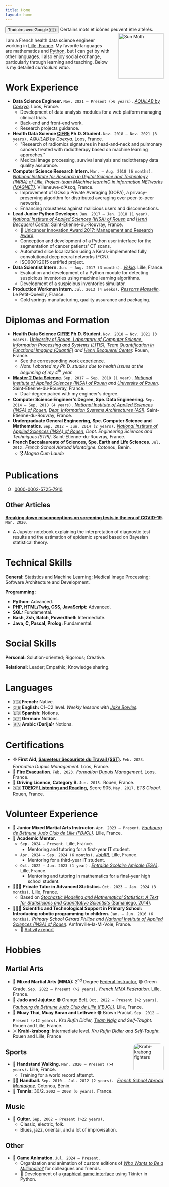 ```yaml
---
title: Home
layout: home
---
```


<smaller>
  <button onclick="window.location.href='https://alexandrehuat-github-io.translate.goog/?_x_tr_sl=en&_x_tr_tl=fr&_x_tr_hl=fr&_x_tr_pto=wapp';">Traduire avec Google 🇫🇷</button>
  Certains mots et icônes peuvent être altérés.
</smaller>

<img src="https://www.pokepedia.fr/images/4/47/Pyrax-NB.png" alt="Sun Moth" width="144" style="float: right; margin-left: 2em;">

I am a French health data science engineer working in [Lille, France](https://goo.gl/maps/Hhj2u9o7F45jnyJi8).
My favorite languages are mathematics and [Python](https://www.python.org/), but I can get by with other languages.
I also enjoy social exchange, particularly through learning and teaching.
Below is my detailed _curriculum vitae_.

# Work Experience

* **Data Science Engineer.** `Nov. 2021 – Present (>6 years).` *[AQUILAB by Coexya](https://www.aquilab.com/).* Loos, France.
  * Development of data analysis modules for a web platform managing clinical trials.
  * Back-end and front-end work.
  * Research projects guidance.
* **Health Data Science [CIFRE](https://www.anrt.asso.fr/fr/le-dispositif-cifre-7844) Ph.D. Student.** `Nov. 2018 – Nov. 2021 (3 years).` *[AQUILAB by Coexya](https://www.aquilab.com/).* Loos, France.
  * "Research of radiomics signatures in head-and-neck and pulmonary cancers treated with radiotherapy based on machine learning approches."
  * Medical image processing, survival analysis and radiotherapy data quality assurance.
* **Computer Science Research Intern.** `Mar. – Aug. 2018 (6 months).` *[National Institute for Research in Digital Science and Technology (INRIA) of Lille](https://www.inria.fr/centre/lille), [Project-team MAchine learninG in information NETworks (MAGNET)](https://team.inria.fr/magnet).* Villeneuve-d'Ascq, France.
  * Improvement of GOssip Private Averaging (GOPA), a privacy-preserving algorithm for distributed averaging over peer-to-peer networks.
  * Enhancing robustness against malicious users and disconnections.
* **Lead Junior Python Developer.** `Jan. 2017 – Jan. 2018 (1 year).` *[National Institute of Applied Sciences (INSA) of Rouen](https://www.insa-rouen.fr) and [Henri Becquerel Center](http://www.becquerel.fr).* Saint-Étienne-du-Rouvray, France.
  * 🏅 [Unicancer Innovation Award 2017: Management and Research Award](http://www.unicancer.fr/actualites/groupe/prix-unicancer-innovation-2017-les-centres-reinventent-cancerologie-pour-les-patients#bodycomp)
  * Conception and development of a Python user interface for the segmentation of cancer patients' CT scans.
  * Automated slice localization using a Keras-implemented fully convolutional deep neural networks (FCN).
  * ISO9001:2015 certified project.
* **Data Scientist Intern.** `Jun. – Aug. 2017 (3 months).` *[Vekia](http://www.vekia.fr).* Lille, France.
  * Evaluation and development of a Python module for detecting suspicious inventories using machine learning algorithms.
  * Development of a suspicious inventories simulator.
* **Production Workman Intern.** `Jul. 2013 (4 weeks).` *[Ressorts Masselin](http://www.masselin.com).* Le Petit-Quevilly, France.
  * Cold springs manufacturing, quality assurance and packaging.

# Diplomas and Formation

* **Health Data Science [CIFRE](https://www.anrt.asso.fr/fr/le-dispositif-cifre-7844) Ph.D. Student.** `Nov. 2018 – Nov. 2021 (3 years).` *[University of Rouen, Laboratory of Computer Science, Information Processing and Systems (LITIS), Team Quantification in Functional Imaging (QuantIF)](http://www.litislab.fr/equipe/quantif) and [Henri Becquerel Center](https://www.becquerel.fr/la-recherche/recherche-fondamentale).* Rouen, France.
  * See the corresponding [work experience](#work-experience).
  * _Note: I aborted my Ph.D. studies due to health issues at the beginning of my 4<sup>th</sup> year._
* **[Master 2 Data Science](http://mastersid.univ-rouen.fr/en/sd.php).** `Sep. 2017 – Sep. 2018 (1 year).` *[National Institute of Applied Sciences (INSA) of Rouen](https://www.insa-rouen.fr) and [University of Rouen](http://www.univ-rouen.fr).* Saint-Étienne-du-Rouvray, France.
  * Dual-degree paired with my engineer's degree.
* **Computer Science Engineer's Degree, Spe. Data Engineering.** `Sep. 2014 – Sep. 2018 (4 years).` *[National Institute of Applied Sciences (INSA) of Rouen](https://www.insa-rouen.fr), [Dept. Information Systems Architectures (ASI)](http://asi.insa-rouen.fr).* Saint-Étienne-du-Rouvray, France.
* **Undergraduate General Engineering, Spe. Computer Science and Mathematics.** `Sep. 2012 – Jun. 2014 (2 years).` *[National Institute of Applied Sciences (INSA) of Rouen](https://www.insa-rouen.fr), Dept. Engineering Sciences and Techniques (STPI).* Saint-Étienne-du-Rouvray, France.
* **French Baccalaureate of Sciences, Spe. Earth and Life Sciences.** `Jul. 2012.` *French School Abroad Montaigne.* Cotonou, Benin.
  * 🎖️ _Magna Cum Laude_

# Publications

<img src="https://orcid.org/assets/vectors/orcid.logo.icon.svg"
  style="margin-inline-start: 0.5em; height: 1em;"
  alt="ORCID iD"/>&nbsp;
<a id="cy-effective-orcid-url"
  class="underline"
  href="https://orcid.org/0000-0002-5725-7910"
  target="orcid.widget"
  rel="me noopener noreferrer"
  style="vertical-align: top">
  0000-0002-5725-7910
</a>

<div>
  <script src="https://bibbase.org/show?bib=https%3A%2F%2Fraw.githubusercontent.com%2Falexandrehuat%2Falexandrehuat.github.io%2Fmaster%2Fmy_publications.bib&jsonp=1&folding=1&commas=1"></script>
</div>

## Other Articles

**[Breaking down misconceptions on screening tests in the era of COVID-19](https://gist.github.com/alexandrehuat/f0c7854e911847ef74e79b60cbd9747c).** `Mar. 2020.`
* A Jupyter notebook explaining the interpretation of diagnostic test results and the estimation of epidemic spread based on Bayesian statistical theory.

# Technical Skills

**General:** Statistics and Machine Learning; Medical Image Processing; Software Architecture and Development.

**Programming:**
* **Python:** Advanced.
* **PHP, HTML/Twig, CSS, JavaScript:** Advanced.
* **SQL:** Fundamental.
* **Bash, Zsh, Batch, PowerShell:** Intermediate.
* **Java, C, Pascal, Prolog:** Fundamental.

# Social Skills

**Personal:** Solution-oriented; Rigorous; Creative.

**Relational:** Leader; Empathic; Knowledge sharing.

# Languages

* 🇫🇷 **French:** Native.
* 🇬🇧 **English:** C1–C2 level. _Weekly lessons with [Jake Bowles](https://www.superprof.fr/cours-anglais-proposes-professeur-americain-cours-anglais-jake.html)._
* 🇪🇸 **Spanish:** Notions.
* 🇩🇪 **German:** Notions.
* 🇲🇦 **Arabic (Darija):** Notions.

# Certifications

* ⛑️ **First Aid, [Sauveteur Secouriste du Travail (SST)](https://www.fdmformation.fr/formation-sst).** `Feb. 2023.` *Formation Dupuis Management.* Loos, France.
* 🦺 **[Fire Evacuation](https://www.fdmformation.fr/formation-securite-incendie).** `Feb. 2023.` *Formation Dupuis Management.* Loos, France.
* 🚗 **Driving Licence, Category B.** `Jun. 2015.` Rouen, France.
* 🇬🇧 **[TOEIC® Listening and Reading](https://www.etsglobal.org/fr/en/test-type-family/toeic-listening-and-reading-test),** Score 905. `May. 2017.` *ETS Global.* Rouen, France.

# Volunteer Experience

* 🤼 **Junior Mixed Martial Arts Instructor.** `Apr. 2023 – Present.` _[Faubourg de Béthune Judo Club de Lille (FBJCL)](https://faubourg-de-bethune-judo-club-lillois.ffjudo.com)._ Lille, France.
* 🤝 **Academic Mentor.**
  * `Sep. 2024 – Present.` Lille, France.
    * Mentoring and tutoring for a first-year IT student.
  * `Apr. 2024 – Sep. 2024 (6 months).` _[JobIRL](https://www.jobirl.com/)_ Lille, France.
    * Mentoring for a third-year IT student.
  * `Oct. 2022 – Jun. 2023 (1 year).` *[Entraide Scolaire Amicale (ESA)](https://www.entraidescolaireamicale.org/)*. Lille, France.
    * Mentoring and tutoring in mathematics for a final-year high school student.
* 👨🏻‍🏫 **Private Tutor in Advanced Statistics.** `Oct. 2023 – Jan. 2024 (3 months).` Lille, France.
  * Based on [*Stochastic Modeling and Mathematical Statistics: A Text for Statisticians and Quantitative Scientists* (Samaniego, 2014)](https://doi.org/10.1201/b16414).
* 👨🏻‍🏫 **Scientific and Technological Support in Primary School: Introducing robotic programming to children.** `Jan. – Jun. 2016 (6 months).` *Primary School Gérard Philipe and [National Institute of Applied Sciences (INSA) of Rouen](https://www.insa-rouen.fr).* Amfreville-la-Mi-Voie, France.
  * 📑 [Activity report](https://github.com/alexandrehuat/alexandrehuat.github.io/blob/master/assets/pdf/ASTEP2016_AlexandreHuat_Rapport.pdf)

# Hobbies

## Martial Arts

* 🤼 **Mixed Martial Arts (MMA):** 2<sup>nd</sup> Degree [Federal Instructor](https://www.fmmaf.fr/se-former/), 🟢 Green Grade. `Sep. 2022 – Present (>2 years).` *[French MMA Federation](https://www.fmmaf.fr/).* Lille, France.
* 🥋 **Judo and Jujutsu:** 🟠 Orange Belt. `Oct. 2022 – Present (>2 years).` *[Faubourg de Béthune Judo Club de Lille (FBJCL)](https://faubourg-de-bethune-judo-club-lillois.ffjudo.com).* Lille, France.
* 🥊 **Muay Thai, Muay Boran and Lethwei:** 🟤 Brown Praciat. `Sep. 2012 – Present (>12 years).` *Kru Rufin Didier, [Team Naja](https://team-naja.fr) and Self-Taught.* Rouen and Lille, France.
* ⚔️ **Krabi-krabong:** Intermediate level. *Kru Rufin Didier and Self-Taught.* Rouen and Lille, France
<img src="https://upload.wikimedia.org/wikipedia/commons/7/71/Krabi_Krabong_Buddhai_Swan_1.jpg" alt="Krabi-krabong fighters" width="96" style="float: right; margin-left: 2em; border-radius: 1em;">

## Sports

* 🤸 **Handstand Walking.** `Mar. 2020 – Present (>4 years).` Lille, France.
  * Training for a world record attempt.
* 🤾‍♂️ **Handball.** `Sep. 2010 – Jul. 2012 (2 years). ` _[French School Abroad Montaigne](https://efemontaigne-cotonou.com/)._ Cotonou, Bénin.
* 🎾 **Tennis:** 30/2. `2002 – 2008 (6 years).` France.

## Music

* 🎸 **Guitar.** `Sep. 2002 – Present (>22 years).`
  * Classic, electric, folk.
  * Blues, jazz, oriental, and a lot of improvisation.

## Other

* 🤵 **Game Animation.** `Jul. 2024 – Present.`
  * Organization and animation of custom editions of _[Who Wants to Be a Millionaire?](https://en.wikipedia.org/wiki/Who_Wants_to_Be_a_Millionaire%3F)_ for colleagues and friends.
  * 🐙 Development of a [graphical game interface](https://github.com/alexandrehuat/who-wants-to-be-a-millionaire) using Tkinter in Python.
